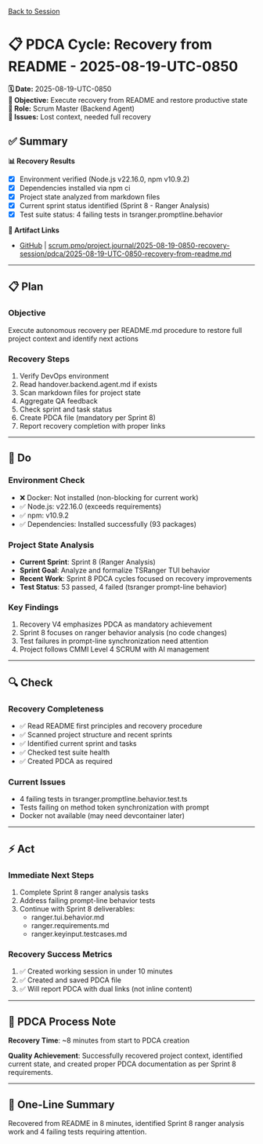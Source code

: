 [Back to Session](../)

# 📋 **PDCA Cycle: Recovery from README - 2025-08-19-UTC-0850**

**🗓️ Date:** 2025-08-19-UTC-0850  
**🎯 Objective:** Execute recovery from README and restore productive state  
**👤 Role:** Scrum Master (Backend Agent)  
**🚨 Issues:** Lost context, needed full recovery

## **✅ Summary**

**📊 Recovery Results**
- [x] Environment verified (Node.js v22.16.0, npm v10.9.2)
- [x] Dependencies installed via npm ci
- [x] Project state analyzed from markdown files
- [x] Current sprint status identified (Sprint 8 - Ranger Analysis)
- [x] Test suite status: 4 failing tests in tsranger.promptline.behavior

**🔗 Artifact Links**
- [GitHub](https://github.com/Cerulean-Circle-GmbH/Web4Articles/blob/main/scrum.pmo/project.journal/2025-08-19-0850-recovery-session/pdca/2025-08-19-UTC-0850-recovery-from-readme.md) | [scrum.pmo/project.journal/2025-08-19-0850-recovery-session/pdca/2025-08-19-UTC-0850-recovery-from-readme.md](2025-08-19-UTC-0850-recovery-from-readme.md)

---

## **📋 Plan**

### **Objective**
Execute autonomous recovery per README.md procedure to restore full project context and identify next actions

### **Recovery Steps**
1. Verify DevOps environment
2. Read handover.backend.agent.md if exists
3. Scan markdown files for project state
4. Aggregate QA feedback
5. Check sprint and task status
6. Create PDCA file (mandatory per Sprint 8)
7. Report recovery completion with proper links

---

## **🔨 Do**

### **Environment Check**
- ❌ Docker: Not installed (non-blocking for current work)
- ✅ Node.js: v22.16.0 (exceeds requirements)
- ✅ npm: v10.9.2
- ✅ Dependencies: Installed successfully (93 packages)

### **Project State Analysis**
- **Current Sprint**: Sprint 8 (Ranger Analysis)
- **Sprint Goal**: Analyze and formalize TSRanger TUI behavior
- **Recent Work**: Sprint 8 PDCA cycles focused on recovery improvements
- **Test Status**: 53 passed, 4 failed (tsranger prompt-line behavior)

### **Key Findings**
1. Recovery V4 emphasizes PDCA as mandatory achievement
2. Sprint 8 focuses on ranger behavior analysis (no code changes)
3. Test failures in prompt-line synchronization need attention
4. Project follows CMMI Level 4 SCRUM with AI management

---

## **🔍 Check**

### **Recovery Completeness**
- ✅ Read README first principles and recovery procedure
- ✅ Scanned project structure and recent sprints
- ✅ Identified current sprint and tasks
- ✅ Checked test suite health
- ✅ Created PDCA as required

### **Current Issues**
- 4 failing tests in tsranger.promptline.behavior.test.ts
- Tests failing on method token synchronization with prompt
- Docker not available (may need devcontainer later)

---

## **⚡ Act**

### **Immediate Next Steps**
1. Complete Sprint 8 ranger analysis tasks
2. Address failing prompt-line behavior tests
3. Continue with Sprint 8 deliverables:
   - ranger.tui.behavior.md
   - ranger.requirements.md
   - ranger.keyinput.testcases.md

### **Recovery Success Metrics**
1. ✅ Created working session in under 10 minutes
2. ✅ Created and saved PDCA file
3. ✅ Will report PDCA with dual links (not inline content)

---

## **🎯 PDCA Process Note**

**Recovery Time**: ~8 minutes from start to PDCA creation

**Quality Achievement**: Successfully recovered project context, identified current state, and created proper PDCA documentation as per Sprint 8 requirements.

---

## **📝 One-Line Summary**
Recovered from README in 8 minutes, identified Sprint 8 ranger analysis work and 4 failing tests requiring attention.